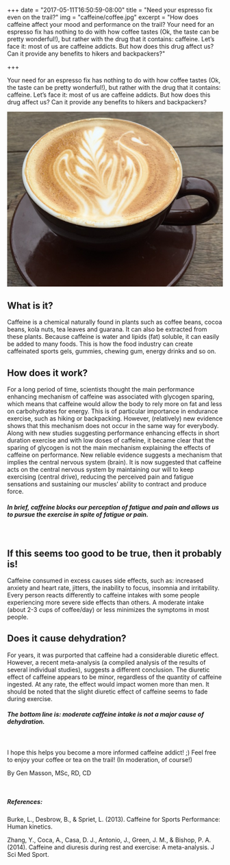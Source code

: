 +++
date = "2017-05-11T16:50:59-08:00"
title = "Need your espresso fix even on the trail?"
img = "caffeine/coffee.jpg"
excerpt = "How does caffeine affect your mood and performance on the trail? Your need for an espresso fix has nothing to do with how coffee tastes (Ok, the taste can be pretty wonderful!), but rather with the drug that it contains: caffeine. Let’s face it: most of us are caffeine addicts. But how does this drug affect us? Can it provide any benefits to hikers and backpackers?"

+++


Your need for an espresso fix has nothing to do with how coffee tastes (Ok, the taste can be pretty wonderful!), but rather with the drug that it contains: caffeine. Let’s face it: most of us are caffeine addicts. But how does this drug affect us? Can it provide any benefits to hikers and backpackers?

<img src="/img/posts/caffeine/coffee.jpg" class="recipe-right" /><br>

## What is it?
Caffeine is a chemical naturally found in plants such as coffee beans, cocoa beans, kola nuts, tea leaves and guarana.  It can also be extracted from these plants. Because caffeine is water and lipids (fat) soluble, it can easily be added to many foods.  This is how the food industry can create caffeinated sports gels, gummies, chewing gum, energy drinks and so on.

## How does it work?
For a long period of time, scientists thought the main performance enhancing mechanism of caffeine was associated with glycogen sparing, which means that caffeine would allow the body to rely more on fat and less on carbohydrates for energy. This is of particular importance in endurance exercise, such as hiking or backpacking. However, (relatively) new evidence shows that this mechanism does not occur in the same way for everybody. Along with new studies suggesting performance enhancing effects in short  duration exercise and with low doses of caffeine, it became clear that the sparing of glycogen is not the main mechanism explaining the effects of caffeine on performance.  New reliable  evidence suggests a mechanism that implies the central nervous system (brain). It is now suggested that caffeine acts on the central nervous system by maintaining our will to keep exercising (central drive), reducing the perceived pain and fatigue sensations and sustaining  our muscles’ ability to contract and produce force.

##### In brief, *caffeine blocks our perception of fatigue and pain and allows us to pursue the exercise in spite of fatigue or pain.* 

<br>

## If this seems too good to be true, then it probably is! 
Caffeine consumed in excess causes side effects, such as: increased anxiety and heart rate, jitters, the inability to focus, insomnia and irritability. Every person reacts differently to caffeine intakes with some people experiencing more severe side effects than others. A moderate intake (about 2-3 cups of coffee/day) or less minimizes the symptoms in most people.

## Does it cause dehydration? 
For years, it was purported  that caffeine had a considerable diuretic effect.  However, a recent meta-analysis  (a compiled analysis of  the results of several individual studies), suggests a different conclusion. The diuretic effect of caffeine appears to be minor, regardless of the quantity of caffeine ingested. At any rate, the effect would impact women more than men. It should be noted that the slight diuretic effect of caffeine seems to fade during exercise.

##### The bottom line is: *moderate caffeine intake is not a major cause of dehydration.*

<br>

I hope this helps you become a more informed caffeine addict! ;) Feel free to enjoy your coffee or tea on the trail! (In moderation, of course!) 


By Gen Masson, MSc, RD, CD

<br>

##### References:

Burke, L., Desbrow, B., & Spriet, L. (2013). Caffeine for Sports Performance: Human kinetics.
 
Zhang, Y., Coca, A., Casa, D. J., Antonio, J., Green, J. M., & Bishop, P. A. (2014). Caffeine and diuresis during rest and exercise: A meta-analysis. J Sci Med Sport. 


